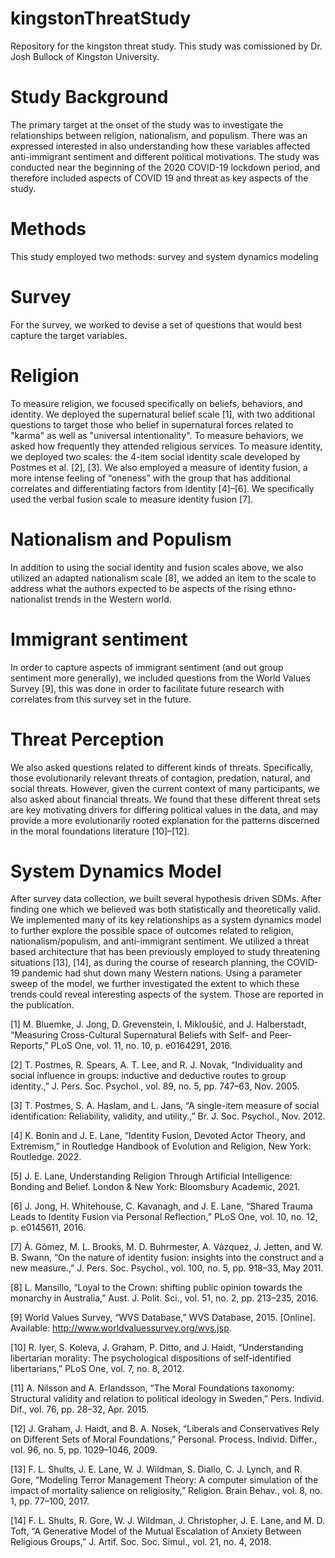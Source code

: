 # kingstonThreatStudy
Repository for the kingston threat study.
This study was comissioned by Dr. Josh Bullock of Kingston University.

# Study Background
The primary target at the onset of the study was to investigate the relationships between religion, nationalism, and populism. There was an expressed interested in also understanding how these variables affected anti-immigrant sentiment and different political motivations. The study was conducted near the beginning of the 2020 COVID-19 lockdown period, and therefore included aspects of COVID 19 and threat as key aspects of the study. 

# Methods
This study employed two methods: survey and system dynamics modeling

# Survey
For the survey, we worked to devise a set of questions that would best capture the target variables. 
# Religion
To measure religion, we focused specifically on beliefs, behaviors, and identity. We deployed the supernatural belief scale [1], with two additional questions to target those who belief in supernatural forces related to "karma" as well as "universal intentionality". To measure behaviors, we asked how frequently they attended religious services. To measure identity, we deployed two scales: the 4-item social identity scale developed by Postmes et al. [2], [3]. We also employed a measure of identity fusion, a more intense feeling of “oneness” with the group that has additional correlates and differentiating factors from identity [4]–[6]. We specifically used the verbal fusion scale to measure identity fusion [7].
# Nationalism and Populism
In addition to using the social identity and fusion scales above, we also utilized an adapted nationalism scale [8], we added an item to the scale to address what the authors expected to be aspects of the rising ethno-nationalist trends in the Western world. 
# Immigrant sentiment
In order to capture aspects of immigrant sentiment (and out group sentiment more generally), we included questions from the World Values Survey [9], this was done in order to facilitate future research with correlates from this survey set in the future. 
# Threat Perception
We also asked questions related to different kinds of threats. Specifically, those evolutionarily relevant threats of contagion, predation, natural, and social threats. However, given the current context of many participants, we also asked about financial threats. 
We found that these different threat sets are key motivating drivers for differing political values in the data, and may provide a more evolutionarily rooted explanation for the patterns discerned in the moral foundations literature [10]–[12].

# System Dynamics Model
After survey data collection, we built several hypothesis driven SDMs. After finding one which we believed was both statistically and theoretically valid. We implemented many of its key relationships as a system dynamics model to further explore the possible space of outcomes related to religion, nationalism/populism, and anti-immigrant sentiment. We utilized a threat based architecture that has been previously employed to study threatening situations [13], [14], as during the course of research planning, the COVID-19 pandemic had shut down many Western nations. 
Using a parameter sweep of the model, we further investigated the extent to which these trends could reveal interesting aspects of the system. Those are reported in the publication. 

[1]	M. Bluemke, J. Jong, D. Grevenstein, I. Mikloušić, and J. Halberstadt, “Measuring Cross-Cultural Supernatural Beliefs with Self- and Peer-Reports,” PLoS One, vol. 11, no. 10, p. e0164291, 2016.

[2]	T. Postmes, R. Spears, A. T. Lee, and R. J. Novak, “Individuality and social influence in groups: inductive and deductive routes to group identity.,” J. Pers. Soc. Psychol., vol. 89, no. 5, pp. 747–63, Nov. 2005.

[3]	T. Postmes, S. A. Haslam, and L. Jans, “A single-item measure of social identification: Reliability, validity, and utility.,” Br. J. Soc. Psychol., Nov. 2012.

[4]	K. Bonin and J. E. Lane, “Identity Fusion, Devoted Actor Theory, and Extremism,” in Routledge Handbook of Evolution and Religion, New York: Routledge. 2022.

[5]	J. E. Lane, Understanding Religion Through Artificial Intelligence: Bonding and Belief. London & New York: Bloomsbury Academic, 2021.

[6]	J. Jong, H. Whitehouse, C. Kavanagh, and J. E. Lane, “Shared Trauma Leads to Identity Fusion via Personal Reflection,” PLoS One, vol. 10, no. 12, p. e0145611, 2016.

[7]	Á. Gómez, M. L. Brooks, M. D. Buhrmester, A. Vázquez, J. Jetten, and W. B. Swann, “On the nature of identity fusion: insights into the construct and a new measure.,” J. Pers. Soc. Psychol., vol. 100, no. 5, pp. 918–33, May 2011.

[8]	L. Mansillo, “Loyal to the Crown: shifting public opinion towards the monarchy in Australia,” Aust. J. Polit. Sci., vol. 51, no. 2, pp. 213–235, 2016.

[9]	World Values Survey, “WVS Database,” WVS Database, 2015. [Online]. Available: http://www.worldvaluessurvey.org/wvs.jsp.

[10]	R. Iyer, S. Koleva, J. Graham, P. Ditto, and J. Haidt, “Understanding libertarian morality: The psychological dispositions of self-identified libertarians,” PLoS One, vol. 7, no. 8, 2012.

[11]	A. Nilsson and A. Erlandsson, “The Moral Foundations taxonomy: Structural validity and relation to political ideology in Sweden,” Pers. Individ. Dif., vol. 76, pp. 28–32, Apr. 2015.

[12]	J. Graham, J. Haidt, and B. A. Nosek, “Liberals and Conservatives Rely on Different Sets of Moral Foundations,” Personal. Process. Individ. Differ., vol. 96, no. 5, pp. 1029–1046, 2009.

[13]	F. L. Shults, J. E. Lane, W. J. Wildman, S. Diallo, C. J. Lynch, and R. Gore, “Modeling Terror Management Theory: A computer simulation of the impact of mortality salience on religiosity,” Religion. Brain Behav., vol. 8, no. 1, pp. 77–100, 2017.

[14]	F. L. Shults, R. Gore, W. J. Wildman, J. Christopher, J. E. Lane, and M. D. Toft, “A Generative Model of the Mutual Escalation of Anxiety Between Religious Groups,” J. Artif. Soc. Soc. Simul., vol. 21, no. 4, 2018.

